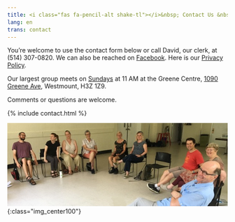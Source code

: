 ```yaml
---
title: <i class="fas fa-pencil-alt shake-tl"></i>&nbsp; Contact Us &nbsp;<i class="fas fa-phone shake-bottom"></i>
lang: en
trans: contact
---
```

You’re welcome to use the <i class="fas fa-pencil-alt"></i> contact form below or call David, our clerk, at <i class="fas fa-phone"></i> (514) 307-0820. We can also be reached on [Facebook](https://www.facebook.com/MontrealQuakers/). Here is our [Privacy Policy](/privacy.html). 

Our largest group meets on [Sundays](/directions.html) at 11 AM at the Greene Centre, [1090 Greene Ave](/directions.html), Westmount, H3Z 1Z9.

Comments or questions are welcome.

{% include contact.html %}

![Group in a circle](/assets/images/circle_group_cropped.jpeg){:class="img_center100"}
